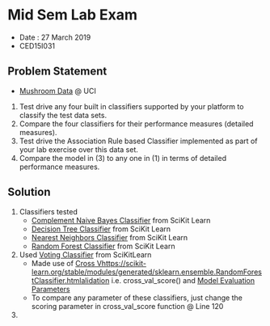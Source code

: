 #	Mid Sem Lab Exam
-	Date : 27 March 2019
-	CED15I031

##	Problem Statement
-	[Mushroom Data](https://archive.ics.uci.edu/ml/datasets/Mushroom) @ UCI
1.	Test drive any four built in classifiers supported by your platform to classify the test data sets.
2.	Compare the four classifiers for their performance measures (detailed measures).
3.	Test drive the Association Rule based Classifier implemented as part of your lab exercise over this data set.
4.	Compare the model in (3) to any one in (1) in terms of detailed performance measures.

##	Solution
1.	Classifiers tested
	-	[Complement Naive Bayes Classifier](https://scikit-learn.org/stable/modules/generated/sklearn.naive_bayes.ComplementNB.html) from SciKit Learn
	-	[Decision Tree Classifier](https://scikit-learn.org/stable/modules/generated/sklearn.tree.DecisionTreeClassifier.html) from SciKit Learn
	-	[Nearest Neighbors Classifier](https://scikit-learn.org/stable/modules/generated/sklearn.neighbors.KNeighborsClassifier.html) from SciKit Learn
	-	[Random Forest Classifier](https://scikit-learn.org/stable/modules/generated/sklearn.ensemble.RandomForestClassifier.html) from SciKit Learn
2.	Used [Voting Classifier](https://scikit-learn.org/stable/modules/generated/sklearn.ensemble.VotingClassifier.html) from SciKitLearn
	-	Made use of [Cross Vhttps://scikit-learn.org/stable/modules/generated/sklearn.ensemble.RandomForestClassifier.htmlalidation](https://scikit-learn.org/stable/modules/cross_validation.html) i.e. cross_val_score() and [Model Evaluation Parameters](https://scikit-learn.org/stable/modules/model_evaluation.html)
	-	To compare any parameter of these classifiers, just change the scoring parameter in cross_val_score function @ Line 120
3.	